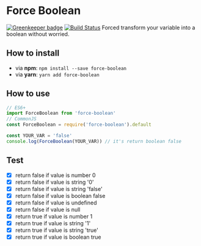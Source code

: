 # Force Boolean
[![Greenkeeper badge](https://badges.greenkeeper.io/rohmanhm/force-boolean.svg)](https://greenkeeper.io/)
[![Build Status](https://travis-ci.org/rohmanhm/force-boolean.svg?branch=master)](https://travis-ci.org/rohmanhm/force-boolean)
Forced transform your variable into a boolean without worried.

## How to install

  * via **npm**: `npm install --save force-boolean`
  * via **yarn**: `yarn add force-boolean`

## How to use
```javascript
// ES6+
import ForceBoolean from 'force-boolean'
// CommonJS
const ForceBoolean = require('force-boolean').default

const YOUR_VAR = 'false'
console.log(ForceBoolean(YOUR_VAR)) // it's return boolean false
```

## Test
- [x] return false if value is number 0
- [x] return false if value is string '0'
- [x] return false if value is string 'false'
- [x] return false if value is boolean false
- [x] return false if value is undefined
- [x] return false if value is null
- [x] return true if value is number 1
- [x] return true if value is string '1'
- [x] return true if value is string 'true'
- [x] return true if value is boolean true
